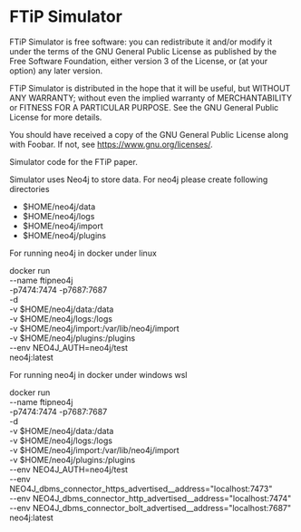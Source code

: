 # FTiP Simulator

FTiP Simulator is free software: you can redistribute it and/or modify
it under the terms of the GNU General Public License as published by
the Free Software Foundation, either version 3 of the License, or
(at your option) any later version.

FTiP Simulator is distributed in the hope that it will be useful,
but WITHOUT ANY WARRANTY; without even the implied warranty of
MERCHANTABILITY or FITNESS FOR A PARTICULAR PURPOSE.  See the
GNU General Public License for more details.

You should have received a copy of the GNU General Public License
along with Foobar.  If not, see <https://www.gnu.org/licenses/>.
 
Simulator code for the FTiP paper.

Simulator uses Neo4j to store data. For neo4j please create following 
directories
* $HOME/neo4j/data
* $HOME/neo4j/logs
* $HOME/neo4j/import
* $HOME/neo4j/plugins 

For running neo4j in docker under linux

docker run \
    --name ftipneo4j \
    -p7474:7474 -p7687:7687 \
    -d \
    -v $HOME/neo4j/data:/data \
    -v $HOME/neo4j/logs:/logs \
    -v $HOME/neo4j/import:/var/lib/neo4j/import \
    -v $HOME/neo4j/plugins:/plugins \
    --env NEO4J_AUTH=neo4j/test \
    neo4j:latest

For running neo4j in docker under windows wsl

docker run \
    --name ftipneo4j \
    -p7474:7474 -p7687:7687 \
    -d \
    -v $HOME/neo4j/data:/data \
    -v $HOME/neo4j/logs:/logs \
    -v $HOME/neo4j/import:/var/lib/neo4j/import \
    -v $HOME/neo4j/plugins:/plugins \
    --env NEO4J_AUTH=neo4j/test \
	--env NEO4J_dbms_connector_https_advertised__address="localhost:7473" \
	--env NEO4J_dbms_connector_http_advertised__address="localhost:7474" \
	--env NEO4J_dbms_connector_bolt_advertised__address="localhost:7687" \
    neo4j:latest